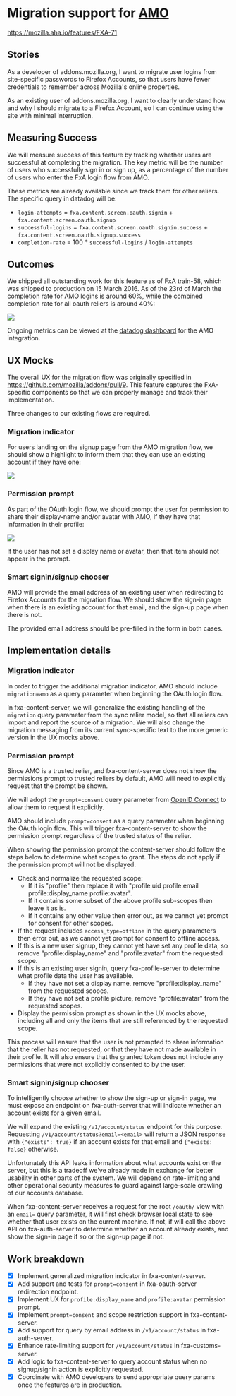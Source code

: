 
Migration support for [AMO](https://addons.mozilla.org/)
========================================================

https://mozilla.aha.io/features/FXA-71

## Stories

As a developer of addons.mozilla.org,
I want to migrate user logins from site-specific passwords
to Firefox Accounts,
so that users have fewer credentials to remember
across Mozilla's online properties.

As an existing user of addons.mozilla.org,
I want to clearly understand how and why
I should migrate to a Firefox Account,
so I can continue using the site
with minimal interruption.


## Measuring Success

We will measure success of this feature
by tracking whether users are successful
at completing the migration.
The key metric will be
the number of users who successfully sign in or sign up,
as a percentage of the number of users
who enter the FxA login flow from AMO.

These metrics are already available
since we track them for other reliers.
The specific query in datadog will be:

* `login-attempts` = `fxa.content.screen.oauth.signin` + `fxa.content.screen.oauth.signup`
* `successful-logins` = `fxa.content.screen.oauth.signin.success` + `fxa.content.screen.oauth.signup.success`
* `completion-rate` = 100 * `successful-logins` / `login-attempts`

## Outcomes

We shipped all outstanding work for this feature
as of FxA train-58,
which was shipped to production on 15 March 2016.
As of the 23rd of March
the completion rate for AMO logins is around 60%,
while the combined completion rate for all oauth reliers
is around 40%:

![](completion_rate_screenshot.png)

Ongoing metrics can be viewed at the
[datadog dashboard](https://app.datadoghq.com/dash/110231/fxa-content-server---amo)
for the AMO integration.


## UX Mocks

The overall UX for the migration flow
was originally specified in https://github.com/mozilla/addons/pull/9.
This feature captures the FxA-specific components
so that we can properly manage and track their implementation.

Three changes to our existing flows are required.

### Migration indicator

For users landing on the signup page
from the AMO migration flow,
we should show a highlight to inform them
that they can use an existing account
if they have one:

![](migration-indicator.png)

### Permission prompt

As part of the OAuth login flow,
we should prompt the user for permission
to share their display-name and/or avatar with AMO,
if they have that information in their profile:

![](permission-prompt.png)

If the user has not set a display name or avatar,
then that item should not appear in the prompt.

### Smart signin/signup chooser

AMO will provide the email address of an existing user
when redirecting to Firefox Accounts
for the migration flow.
We should show the sign-in page
when there is an existing account for that email,
and the sign-up page when there is not.

The provided email address
should be pre-filled in the form
in both cases.


## Implementation details

### Migration indicator

In order to trigger the additional migration indicator,
AMO should include `migration=amo` as a query parameter
when beginning the OAuth login flow.

In fxa-content-server,
we will generalize the existing handling
of the `migration` query parameter
from the sync relier model,
so that all reliers can import and report
the source of a migration.
We will also change the migration messaging
from its current sync-specific text
to the more generic version in the UX mocks above.

### Permission prompt

Since AMO is a trusted relier,
and fxa-content-server does not show the permissions prompt
to trusted reliers by default,
AMO will need to explicitly request that the prompt be shown.

We will adopt the `prompt=consent` query parameter
from [OpenID Connect](http://openid.net/specs/openid-connect-core-1_0.html#AuthRequest)
to allow them to request it explicitly.

AMO should include `prompt=consent` as a query parameter
when beginning the OAuth login flow.
This will trigger fxa-content-server to show the permission prompt
regardless of the trusted status of the relier.

When showing the permission prompt
the content-server should follow the steps below
to determine what scopes to grant.
The steps do not apply
if the permission prompt will not be displayed.

* Check and normalize the requested scope:
  * If it is "profile" then replace it with
    "profile:uid profile:email profile:display_name profile:avatar".
  * If it contains some subset of the above profile sub-scopes
    then leave it as is.
  * If it contains any other value then error out,
    as we cannot yet prompt for consent for other scopes.
* If the request includes `access_type=offline` in the query parameters
  then error out,
  as we cannot yet prompt for consent to offline access.
* If this is a new user signup,
  they cannot yet have set any profile data,
  so remove "profile:display_name" and "profile:avatar"
  from the requested scope.
* If this is an existing user signin,
  query fxa-profile-server to determine
  what profile data the user has available.
  * If they have not set a display name,
    remove "profile:display_name" from the requested scopes.
  * If they have not set a profile picture,
    remove "profile:avatar" from the requested scopes.
* Display the permission prompt
  as shown in the UX mocks above,
  including all and only the items that are
  still referenced by the requested scope.

This process will ensure that
the user is not prompted to share information
that the relier has not requested,
or that they have not made available in their profile.
It will also ensure that the granted token
does not include any permissions
that were not explicitly consented to by the user.

### Smart signin/signup chooser

To intelligently choose whether to show
the sign-up or sign-in page,
we must expose an endpoint on fxa-auth-server
that will indicate whether an account exists
for a given email.

We will expand the existing `/v1/account/status` endpoint for this purpose.
Requesting `/v1/account/status?email=<email>`
will return a JSON response
with `{"exists": true}` if an account exists for that email
and `{"exists: false}` otherwise.

Unfortunately this API leaks information
about what accounts exist on the server,
but this is a tradeoff we've already made
in exchange for better usability
in other parts of the system.
We will depend on rate-limiting
and other operational security measures
to guard against large-scale crawling
of our accounts database.

When fxa-content-server receives a request
for the root `/oauth/` view with an `email=` query parameter,
it will first check browser local state
to see whether that user exists on the current machine.
If not, if will call the above API on fxa-auth-server
to determine whether an account already exists,
and show the sign-in page if so
or the sign-up page if not.


## Work breakdown

* [x] Implement generalized migration indicator in fxa-content-server.
* [x] Add support and tests for `prompt=consent`
      in fxa-oauth-server redirection endpoint.
* [x] Implement UX for `profile:display_name`
      and `profile:avatar` permission prompt.
* [x] Implement `prompt=consent` and scope restriction support
      in fxa-content-server.
* [x] Add support for query by email address in `/v1/account/status`
      in fxa-auth-server.
* [x] Enhance rate-limiting support for `/v1/account/status`
      in fxa-customs-server.
* [x] Add logic to fxa-content-server to query account status
      when no signup/signin action is explicitly requested.
* [x] Coordinate with AMO developers to send appropriate query params
      once the features are in production.
